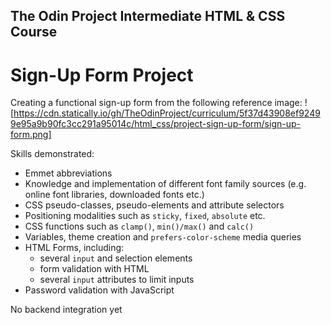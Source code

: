 ## The Odin Project Intermediate HTML &amp; CSS Course
# Sign-Up Form Project

Creating a functional sign-up form from the following reference image:
![https://cdn.statically.io/gh/TheOdinProject/curriculum/5f37d43908ef92499e95a9b90fc3cc291a95014c/html_css/project-sign-up-form/sign-up-form.png]

Skills demonstrated:
* Emmet abbreviations
* Knowledge and implementation of different font family sources (e.g. online font libraries, downloaded fonts etc.)
* CSS pseudo-classes, pseudo-elements and attribute selectors
* Positioning modalities such as `sticky`, `fixed`, `absolute` etc.
* CSS functions such as `clamp()`, `min()/max()` and `calc()`
* Variables, theme creation and `prefers-color-scheme` media queries 
* HTML Forms, including: 
    * several `input` and selection elements
    * form validation with HTML
    * several `input` attributes to limit inputs
* Password validation with JavaScript

No backend integration yet
